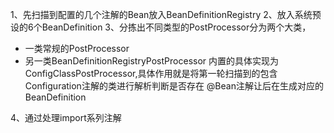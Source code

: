 1、先扫描到配置的几个注解的Bean放入BeanDefinitionRegistry
2、放入系统预设的6个BeanDefinition
3、分拣出不同类型的PostProcessor分为两个大类，
+ 一类常规的PostProcessor
+ 另一类BeanDefinitionRegistryPostProcessor
内置的具体实现为ConfigClassPostProcessor,具体作用就是将第一轮扫描到的包含Configuration注解的类进行解析判断是否存在
@Bean注解让后在生成对应的BeanDefinition

4、通过处理import系列注解